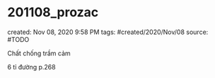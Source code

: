 # 201108_prozac

created: Nov 08, 2020 9:58 PM
tags: #created/2020/Nov/08
source: #TODO

Chất chống trầm cảm

6 tỉ đường p.268